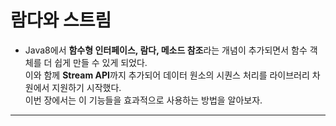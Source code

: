 # 람다와 스트림

- Java8에서 **함수형 인터페이스, 람다, 메소드 참조**라는 개념이 추가되면서 함수 객체를 더 쉽게 만들 수 있게 되었다.  
  이와 함께 **Stream API**까지 추가되어 데이터 원소의 시퀀스 처리를 라이브러리 차원에서 지원하기 시작했다.  
  이번 장에서는 이 기능들을 효과적으로 사용하는 방법을 알아보자.

---
